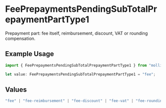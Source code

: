 # FeePrepaymentsPendingSubTotalPrepaymentPartType1

Prepayment part: fee itself, reimbursement, discount, VAT or rounding compensation.

## Example Usage

```typescript
import { FeePrepaymentsPendingSubTotalPrepaymentPartType1 } from "mollie-api-typescript/models/operations";

let value: FeePrepaymentsPendingSubTotalPrepaymentPartType1 = "fee";
```

## Values

```typescript
"fee" | "fee-reimbursement" | "fee-discount" | "fee-vat" | "fee-rounding-compensation"
```